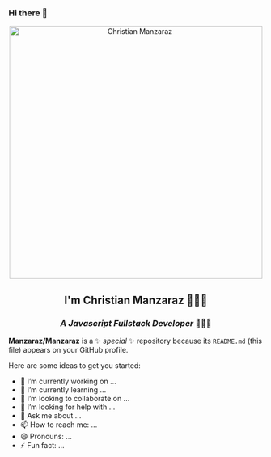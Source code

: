 ### Hi there 👋

<p align="center" width="300">
   <img align="center" width="500" src="https://i.ibb.co/vkWD1zT/manzi-Inside.png" alt="Christian Manzaraz" />
   <h2 align="center">I'm Christian Manzaraz 👨🏻‍💻</h2>
   <h3 align="center"><em>A Javascript Fullstack Developer</em> 👨🏻‍💻</h3>
</p>

**Manzaraz/Manzaraz** is a ✨ _special_ ✨ repository because its `README.md` (this file) appears on your GitHub profile.

Here are some ideas to get you started:

- 🔭 I’m currently working on ...
- 🌱 I’m currently learning ...
- 👯 I’m looking to collaborate on ...
- 🤔 I’m looking for help with ...
- 💬 Ask me about ...
- 📫 How to reach me: ...
- 😄 Pronouns: ...
- ⚡ Fun fact: ...

